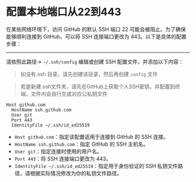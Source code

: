 # 配置本地端口从22到443
在某些网络环境下，访问 GitHub 的默认 SSH 端口 22 可能会被阻止。为了确保能够顺利连接到 GitHub，可以将 SSH 连接端口更改为 443。以下是具体的配置步骤：

---

请依照此路径-> `~/.ssh/config` 编辑或创建 SSH 配置文件，并添加以下内容：
> 如没有.ssh 目录，请先创建该目录，然后再创建 `config` 文件

> 若是新建.ssh文件夹，请先在GitHub上获取个人SSH密钥，并配置到终端，文件内会自行生成对应公私钥文件
```
Host github.com
  HostName ssh.github.com
  User git
  Port 443
  IdentityFile ~/.ssh/id_ed25519
```

- `Host github.com`：指定该配置适用于连接到 GitHub 的 SSH 连接。
- `HostName ssh.github.com`：指定 GitHub 的 SSH 主机名。
- `User git`：指定连接时使用的用户名。
- `Port 443`：将 SSH 连接端口更改为 443。
- `IdentityFile ~/.ssh/id_ed25519`：指定用于身份验证的 SSH 私钥文件路径，请根据实际情况修改为你的私钥文件路径。